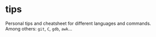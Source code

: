 # tips
Personal tips and cheatsheet for different languages and commands. Among others: `git`, `C`, `gdb`, `awk`...
